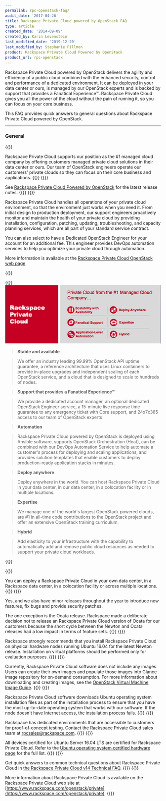 ```yaml
---
permalink: rpc-openstack-faq/
audit_date: '2017-04-26'
title: Rackspace Private Cloud powered by OpenStack FAQ
type: article
created_date: '2014-09-09'
created_by: Karin Levenstein
last_modified_date: '2019-12-20'
last_modified_by: Stephanie Fillmon
product: Rackspace Private Cloud Powered by OpenStack
product_url: rpc-openstack
---
```


Rackspace Private Cloud powered by OpenStack delivers the agility and
efficiency of a public cloud combined with the enhanced security, control and
performance of a dedicated environment.  It can be deployed in your data center
or ours, is managed by our OpenStack experts and is backed by support that provides a Fanatical Experience&trade;. Rackspace Private Cloud gives you all the power of the cloud without the pain of running it, so you can focus on your core business.

This FAQ provides quick answers to general questions about Rackspace Private Cloud powered by OpenStack.

---------

### General
{{<accordion title="How does Rackspace Private Cloud support Rackspace's position as the #1 managed cloud company?" col="in" href="accordion1">}}

Rackspace Private Cloud supports our position as the #1 managed cloud company
by offering customers managed private cloud solutions in their data center or
ours.  Our team of OpenStack engineers operate our customers' private clouds so
they can focus on their core business and applications.
{{</accordion>}}
{{<accordion title="What new enhancements were delivered with the latest release of Rackspace Private Cloud?" col="in" href="accordion2">}}

See [Rackspace Private Cloud Powered by OpenStack](https://support.rackspace.com/how-to//rpc-openstack/)
for the latest release notes.
{{</accordion>}}
{{<accordion title="What support services are available for Rackspace Private Cloud?" col="in" href="accordion3">}}

Rackspace Private Cloud handles all operations of your private cloud environment, so that the environment just works when you need it. From initial design to production deployment, our support engineers proactively monitor and maintain the health of your private cloud by providing installation, configuration, patching, updating, troubleshooting, and capacity planning services, which are all part of your standard service contract.

You can also select to have a Dedicated OpenStack Engineer for your account for an additional fee. This engineer provides DevOps automation services to help you optimize your private cloud through automation.

More information is available at the [Rackspace Private Cloud OpenStack web page](https://www.rackspace.com/openstack/private).

{{</accordion>}}

{{<accordion title="What are Rackspace Private Cloud's main differentiators?" col="in" href="accordion4">}}
<img src="rpc-differentiators.png" width="700" alt="What differentiates Rackspace Private Cloud"  />

>**Stable and available**

>We offer an industry leading 99.99% OpenStack API uptime guarantee, a reference architecture that uses Linux containers to provide in-place upgrades and independent scaling of each OpenStack service, and a cloud that is designed to scale to hundreds of nodes.

>**Support that provides a Fanatical Experience&trade;**

>We provide a dedicated account manager, an optional dedicated OpenStack Engineer service, a 15-minute live response time guarantee to any emergency ticket with Core support, and 24x7x365 access to our team of OpenStack experts

>**Automation**

>Rackspace Private Cloud powered by OpenStack is deployed using Ansible software, supports OpenStack Orchestration (Heat), can be combined with our DevOps Automation Service to help automate a customer's process for deploying and scaling applications, and provides solution templates that enable customers to deploy production-ready application stacks in minutes.

>**Deploy anywhere**

>Deploy anywhere in the world.  You can host Rackspace Private Cloud in your data center, in our data center, in a colocation facility or in multiple locations.

>**Expertise**

>We manage one of the world's largest OpenStack powered clouds, are #1 in all-time code contributions to the OpenStack project and offer an extensive OpenStack training curriculum.

>**Hybrid**

>Add elasticity to your infrastructure with the capability to automatically add and remove public cloud resources as needed to support your private cloud workloads.

{{</accordion>}}

{{<accordion title="Where can I deploy Rackspace Private Cloud?" col="in" href="accordion5">}}

You can deploy a Rackspace Private Cloud in your own data center, in a Rackspace
data center, in a colocation facility or across multiple locations.
{{</accordion>}}
{{<accordion title="Is Rackspace Private Cloud updated with each new OpenStack version release (i.e. Mikata, Newton, Ocata)?" col="in" href="accordion6">}}

Yes, and we also have minor releases throughout the year to introduce new features, fix bugs and provide security patches.

The one exception is the Ocata release. Rackspace made a deliberate decision not to release an Rackspace Private Cloud version of Ocata for our customers because the short cycle between the Newton and Ocata releases had a low impact in terms of feature sets.
{{</accordion>}}
{{<accordion title="Can I install Rackspace Private Cloud on virtual machines?" col="in" href="accordion7">}}

Rackspace strongly recommends that you install Rackspace Private Cloud on
physical hardware nodes running Ubuntu 16.04 for the latest Newton release. Installation on virtual platforms should be performed only for evaluation purposes.
{{</accordion>}}
{{<accordion title="Does Rackspace Private Cloud come with any images?" col="in" href="accordion8">}}

Currently, Rackspace Private Cloud software does not include any images. Users can create their own images and populate those images into Glance image repository for on-demand consumption. For more information about downloading and creating images, see the [OpenStack Virtual Machine Image Guide](https://docs.openstack.org/image-guide/content/).
{{</accordion>}}
{{<accordion title="Why does the node IP address need to have Internet access?" col="in" href="accordion9">}}

Rackspace Private Cloud software downloads Ubuntu operating system installation files as part of
the installation process to ensure that you have the most up-to-date operating
system that works with our software. If the node doesn't have Internet access,
the installation process fails.
{{</accordion>}}
{{<accordion title="Can customers test Rackspace Private Cloud before they buy it?" col="in" href="accordion10">}}

Rackspace has dedicated environments that are accessible to customers for
proof-of-concept testing. Contact the Rackspace Private Cloud sales team
at [rpcsales@rackspace.com](mailto:rpcsales@rackspace.com).
{{</accordion>}}
{{<accordion title="What devices are certified for Rackspace Private Cloud compute nodes?" col="in" href="accordion11">}}

All devices certified for Ubuntu Server 16.04 LTS are certified for Rackspace Private Cloud. Refer to the [Ubuntu operating system certified hardware page](https://www.ubuntu.com/certification/server/) for the full list.
{{</accordion>}}
{{<accordion title="Where can I get more technical information?" col="in" href="accordion12">}}

Get quick answers to common technical questions about Rackspace Private Cloud
in [the Rackspace Private Cloud v14 Technical FAQ](https://docs.rackspace.com/docs/private-cloud/rpc/v14/rpc-faq-external/).
{{</accordion>}}
{{<accordion title="Where can I learn more?" col="in" href="accordion13">}}

More information about Rackspace Private Cloud is available on the Rackspace
Private Cloud web site at
[https://www.rackspace.com/openstack/private](https://www.rackspace.com/openstack/private).
{{</accordion>}}
